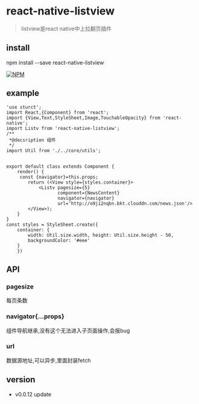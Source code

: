 # react-native-listview

> listview是react native中上拉翻页插件

## install
npm install --save react-native-listview


[![NPM](https://nodei.co/npm/react-native-listview.png)](https://nodei.co/npm/react-native-listview/)

## example
```
'use sturct';
import React,{Component} from 'react';
import {View,Text,StyleSheet,Image,TouchableOpacity} from 'react-native';
import Listv from 'react-native-listview';
/**
 *@decsription 组件
 */
import Util from './../core/utils';


export default class extends Component {
    render() {
     const {navigator}=this.props;
        return (<View style={styles.container}>
            <Listv pagesize={5}
                   component={NewsContent}
                   navigator={navigator}
                   url='http://o9ji2nqbn.bkt.clouddn.com/news.json'/>
        </View>);
    }
}
const styles = StyleSheet.create({
    container: {
        width: Util.size.width, height: Util.size.height - 50,
        backgroundColor: '#eee'
    }
    })
```

## API

### pagesize

 每页条数

### navigator{...props}

组件导航继承,没有这个无法进入子页面操作,会报bug

### url

数据源地址,可以异步,里面封装fetch


## version
- v0.0.12 update